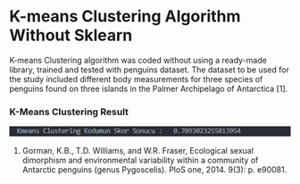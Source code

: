 # K-means Clustering Algorithm Without Sklearn
K-means Clustering algorithm was coded without using a ready-made library, trained and tested with penguins dataset. The dataset to be used for the study included different body measurements for three species of penguins found on three islands in the Palmer Archipelago of Antarctica [1].

### K-Means Clustering Result
<img src="./k-means.png">

1. Gorman, K.B., T.D. Williams, and W.R. Fraser, Ecological sexual dimorphism and environmental variability within a community of Antarctic penguins (genus Pygoscelis). PloS one, 2014. 9(3): p. e90081.

